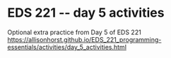# EDS 221 -- day 5 activities
Optional extra practice from Day 5 of EDS 221 
https://allisonhorst.github.io/EDS_221_programming-essentials/activities/day_5_activities.html
